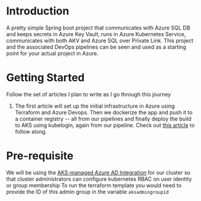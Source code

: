 # Introduction 
A pretty simple Spring boot project that communicates with Azure SQL DB and keeps secrets in Azure Key Vault, runs in Azure Kubernetes Service, communicates with both AKV and Azure SQL over Private Link. This project and the associated DevOps pipelines can be seen and used as a starting point for your actual project in Azure. 

# Getting Started
Follow the set of articles I plan to write as I go through this journey
1. The first article will set up the initial infrastructure in Azure using Terraform and Azure Devops. Then we dockerize the app and push it to a container registry -- all from our pipelines and finally deploy the build to AKS using kubelogin, again from our pipeline. Check out [this article](https://agraj.medium.com/running-your-microservices-securely-on-aks-417a110b2e76) to follow along. 

# Pre-requisite

We will be using the [AKS-managed Azure AD Integration](https://docs.microsoft.com/en-us/azure/aks/managed-aad) for our cluster so that cluster administrators can configure kubernetes RBAC on user identity or group membership
To run the terraform template you would need to provide the ID of this admin group in the variable `aksadmingroupid`

